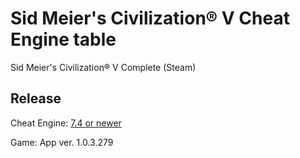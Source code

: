 # Sid Meier's Civilization® V Cheat Engine table  
Sid Meier's Civilization® V Complete (Steam)
 
## Release
Cheat Engine: [7.4 or newer](https://github.com/cheat-engine/cheat-engine/releases)  

Game: App ver. 1.0.3.279